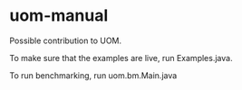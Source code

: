# uom-manual
Possible contribution to UOM.

To make sure that the examples are live, run Examples.java. 

To run benchmarking, run uom.bm.Main.java

